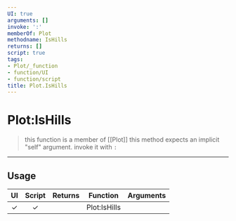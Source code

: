```yaml
---
UI: true
arguments: []
invoke: ':'
memberOf: Plot
methodname: IsHills
returns: []
script: true
tags:
- Plot/_function
- function/UI
- function/script
title: Plot.IsHills
---
```

# Plot:IsHills
> this function is a member of [[Plot]]
> this method expects an implicit "self" argument. invoke it with `:`
-----
## Usage
|  UI | Script | Returns | Function | Arguments |
|:---:|:------:|-------:|:--------:|:---------|
|✓|✓||Plot:IsHills||
